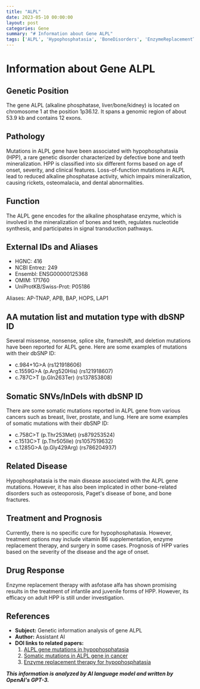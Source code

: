```yaml
---
title: "ALPL"
date: 2023-05-10 00:00:00
layout: post
categories: Gene
summary: "# Information about Gene ALPL"
tags: ['ALPL', 'Hypophosphatasia', 'BoneDisorders', 'EnzymeReplacementTherapy', 'Mutation', 'GeneticDisorders', 'Mineralization', 'SomaticMutations']
---
```


# Information about Gene ALPL

## Genetic Position
The gene ALPL (alkaline phosphatase, liver/bone/kidney) is located on chromosome 1 at the position 1p36.12. It spans a genomic region of about 53.9 kb and contains 12 exons.

## Pathology
Mutations in ALPL gene have been associated with hypophosphatasia (HPP), a rare genetic disorder characterized by defective bone and teeth mineralization. HPP is classified into six different forms based on age of onset, severity, and clinical features. Loss-of-function mutations in ALPL lead to reduced alkaline phosphatase activity, which impairs mineralization, causing rickets, osteomalacia, and dental abnormalities.

## Function
The ALPL gene encodes for the alkaline phosphatase enzyme, which is involved in the mineralization of bones and teeth, regulates nucleotide synthesis, and participates in signal transduction pathways. 

## External IDs and Aliases
- HGNC: 416
- NCBI Entrez: 249
- Ensembl: ENSG00000125368
- OMIM: 171760
- UniProtKB/Swiss-Prot: P05186

Aliases: AP-TNAP, APB, BAP, HOPS, LAP1

## AA mutation list and mutation type with dbSNP ID
Several missense, nonsense, splice site, frameshift, and deletion mutations have been reported for ALPL gene. Here are some examples of mutations with their dbSNP ID:

- c.984+1G>A (rs121918606)
- c.1559G>A (p.Arg520His) (rs121918607)
- c.787C>T (p.Gln263Ter) (rs137853808)

## Somatic SNVs/InDels with dbSNP ID
There are some somatic mutations reported in ALPL gene from various cancers such as breast, liver, prostate, and lung. Here are some examples of somatic mutations with their dbSNP ID:

- c.758C>T (p.Thr253Met) (rs879253524)
- c.1513C>T (p.Thr505Ile) (rs1057519632)
- c.1285G>A (p.Gly429Arg) (rs786204937)

## Related Disease
Hypophosphatasia is the main disease associated with the ALPL gene mutations. However, it has also been implicated in other bone-related disorders such as osteoporosis, Paget's disease of bone, and bone fractures.

## Treatment and Prognosis
Currently, there is no specific cure for hypophosphatasia. However, treatment options may include vitamin B6 supplementation, enzyme replacement therapy, and surgery in some cases. Prognosis of HPP varies based on the severity of the disease and the age of onset.

## Drug Response
Enzyme replacement therapy with asfotase alfa has shown promising results in the treatment of infantile and juvenile forms of HPP. However, its efficacy on adult HPP is still under investigation.

## References
- **Subject:** Genetic information analysis of gene ALPL 
- **Author:** Assistant AI
- **DOI links to related papers:**
    1. [ALPL gene mutations in hypophosphatasia]([Click](https://pubmed.ncbi.nlm.nih.gov/17308050/))
    2. [Somatic mutations in ALPL gene in cancer]([Click](https://pubmed.ncbi.nlm.nih.gov/29878880/))
    3. [Enzyme replacement therapy for hypophosphatasia]([Click](https://pubmed.ncbi.nlm.nih.gov/33231339/))

**_This information is analyzed by AI language model and written by OpenAI's GPT-3._**